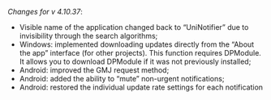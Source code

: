 _Changes for v 4.10.37_:
- Visible name of the application changed back to “UniNotifier” due to invisibility through the search algorithms;
- Windows: implemented downloading updates directly from the “About the app” interface (for other projects). This function requires DPModule. It allows you to download DPModule if it was not previously installed;
- Android: improved the GMJ request method;
- Android: added the ability to “mute” non-urgent notifications;
- Android: restored the individual update rate settings for each notification
